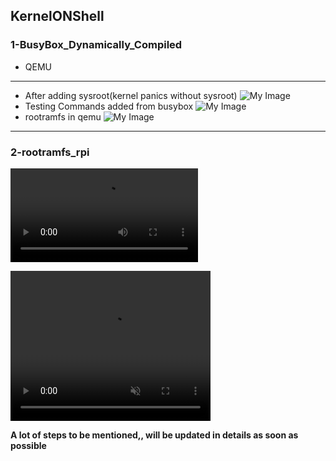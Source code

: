 ## KernelONShell

### 1-BusyBox_Dynamically_Compiled
- QEMU

---
- After adding sysroot(kernel panics without sysroot)
![My Image](/Kernel_Work/1-BusyBox_Dynamically_Compiled/after_adding_sysroot.png)
- Testing Commands added from busybox
![My Image](/Kernel_Work/1-BusyBox_Dynamically_Compiled/testing_added_commands.png)
- rootramfs in qemu
![My Image](/Kernel_Work/1-BusyBox_Dynamically_Compiled/testing_rootramfs.png)
---


### 2-rootramfs_rpi

![My Video](/Kernel_Work/2-rootramfs_rpi/KernelONShell.mp4)

<video width="320" height="240" controls loop muted autoplay>
  <source src="https://github.com/PatrickAtef8/EmbeddedLinuxKitchen/raw/main/Kernel_Work/2-rootramfs_rpi/KernelONShell.mp4" type="video/mp4">
</video>



**A lot of steps to be mentioned,, will be updated in details as soon as possible**
